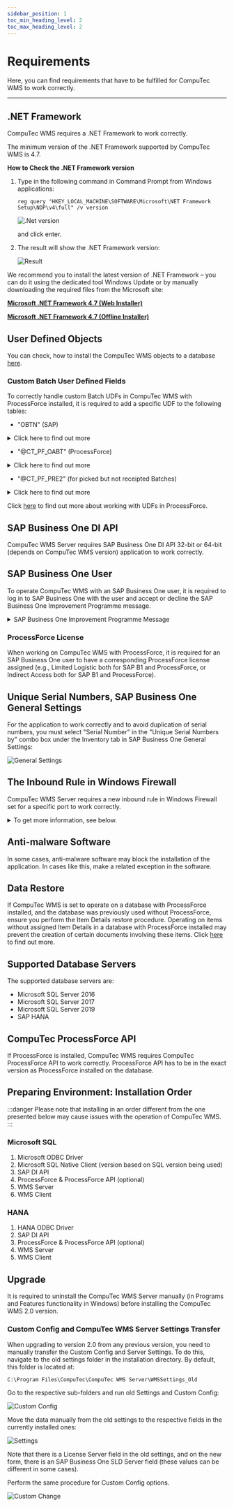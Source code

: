 ```yaml
---
sidebar_position: 1
toc_min_heading_level: 2
toc_max_heading_level: 2
---
```


# Requirements

Here, you can find requirements that have to be fulfilled for CompuTec WMS to work correctly.

---

## .NET Framework

CompuTec WMS requires a .NET Framework to work correctly.

The minimum version of the .NET Framework supported by CompuTec WMS is 4.7.

**How to Check the .NET Framework version**

1. Type in the following command in Command Prompt from Windows applications:

    `reg query "HKEY_LOCAL_MACHINE\SOFTWARE\Microsoft\NET Framework Setup\NDP\v4\full" /v version`

    ![.Net version](./media/dotnet-framework-01.png)

    and click enter.

2. The result will show the .NET Framework version:

    ![Result](./media/dotnet-framework.png)

We recommend you to install the latest version of .NET Framework – you can do it using the dedicated tool Windows Update or by manually downloading the required files from the Microsoft site:

[**Microsoft .NET Framework 4.7 (Web Installer)**](https://www.microsoft.com/en-us/download/details.aspx?id=55170)

[**Microsoft .NET Framework 4.7 (Offline Installer)**](https://www.microsoft.com/en-us/download/details.aspx?id=55167)

## User Defined Objects

You can check, how to install the CompuTec WMS objects to a database [here](./wms-server/overview.md).

### Custom Batch User Defined Fields

To correctly handle custom Batch UDFs in CompuTec WMS with ProcessForce installed, it is required to add a specific UDF to the following tables:

- "OBTN" (SAP)

<details>
<summary>Click here to find out more</summary>
<div>
![obtn](./media/prerequisites/obtn.png)
</div>
</details>

- "@CT_PF_OABT" (ProcessForce)

<details>
<summary>Click here to find out more</summary>
<div>
![obtn](./media/prerequisites/ct-pf-oabtct.png)
</div>
</details>

- "@CT_PF_PRE2" (for picked but not receipted Batches)

<details>
<summary>Click here to find out more</summary>
<div>
![obtn](./media/prerequisites/ct-pf-pre2.png)
</div>
</details>

Click [here](/docs/processforce/administrator-guide/udfs) to find out more about working with UDFs in ProcessForce.

## SAP Business One DI API

CompuTec WMS Server requires SAP Business One DI API 32-bit or 64-bit (depends on CompuTec WMS version) application to work correctly.

## SAP Business One User

To operate CompuTec WMS with an SAP Business One user, it is required to log in to SAP Business One with the user and accept or decline the SAP Business One Improvement Programme message.

<details>
<summary>SAP Business One Improvement Programme Message</summary>
<div>
![obtn](./media/prerequisites/sap-message.png)
</div>
</details>

### ProcessForce License

When working on CompuTec WMS with ProcessForce, it is required for an SAP Business One user to have a corresponding ProcessForce license assigned (e.g., Limited Logistic both for SAP B1 and ProcessForce, or Indirect Access both for SAP B1 and ProcessForce).

## Unique Serial Numbers, SAP Business One General Settings

For the application to work correctly and to avoid duplication of serial numbers, you must select "Serial Number" in the "Unique Serial Numbers by" combo box under the Inventory tab in SAP Business One General Settings:

![General Settings](./media/general-settings.png)

## The Inbound Rule in Windows Firewall

CompuTec WMS Server requires a new inbound rule in Windows Firewall set for a specific port to work correctly.

<details>
<summary>To get more information, see below.</summary>
<div>
    1. Open: Control Panel > Windows Defender Firewall:

        ![Firewall](./media/control-panel.png)

    2. Click the _Advanced settings_:

        ![Firewall - settings](./media/advanced-settings.png)
    3. Select _Inbound Rules_ and choose _New Rule..._ in the _Actions_ window - this runs _New Inbound Rule Wizard_:

        ![Inbound rule](./media/inbound-rule.png)
    4. Choose _Port_ as the rule type:

        ![Port](./media/port.png)
    5. Choose _TCP_ protocol and specify _31002_ local port:

        ![TCP](./media/protocol-port.png)
    6. Choose the _Allow the connection_ action:

        ![Allow the connection](./media/action-allow-connection.png)
    7. Choose all profiles:

        ![All Profiles](./media/profiles.png)
    8. Specify the rule name and click "Finish":

        ![CompuTec License Server](./media/computec-wms.png)
</div>
</details>

## Anti-malware Software

In some cases, anti-malware software may block the installation of the application. In cases like this, make a related exception in the software.

## Data Restore

If CompuTec WMS is set to operate on a database with ProcessForce installed, and the database was previously used without ProcessForce, ensure you perform the Item Details restore procedure. Operating on items without assigned Item Details in a database with ProcessForce installed may prevent the creation of certain documents involving these items. Click [here](./sap-business-one-settings/item-details-restore.md) to find out more.

## Supported Database Servers

The supported database servers are:

- Microsoft SQL Server 2016
- Microsoft SQL Server 2017
- Microsoft SQL Server 2019
- SAP HANA

## CompuTec ProcessForce API

If ProcessForce is installed, CompuTec WMS requires CompuTec ProcessForce API to work correctly. ProcessForce API has to be in the exact version as ProcessForce installed on the database.

## Preparing Environment: Installation Order

:::danger
    Please note that installing in an order different from the one presented below may cause issues with the operation of CompuTec WMS.
:::

### Microsoft SQL

1. Microsoft ODBC Driver
2. Microsoft SQL Native Client (version based on SQL version being used)
3. SAP DI API
4. ProcessForce & ProcessForce API (optional)
5. WMS Server
6. WMS Client

### HANA

1. HANA ODBC Driver
2. SAP DI API
3. ProcessForce & ProcessForce API (optional)
4. WMS Server
5. WMS Client

## Upgrade

It is required to uninstall the CompuTec WMS Server manually (in Programs and Features functionality in Windows) before installing the CompuTec WMS 2.0 version.

### Custom Config and CompuTec WMS Server Settings Transfer

When upgrading to version 2.0 from any previous version, you need to manually transfer the Custom Config and Server Settings. To do this, navigate to the old settings folder in the installation directory. By default, this folder is located at:

`C:\Program Files\CompuTec\CompuTec WMS Server\WMSSettings_Old`

Go to the respective sub-folders and run old Settings and Custom Config:

![Custom Config](./media/cc-run.webp)

Move the data manually from the old settings to the respective fields in the currently installed ones:

![Settings](./media/wms-settings.webp)

Note that there is a License Server field in the old settings, and on the new form, there is an SAP Business One SLD Server field (these values can be different in some cases).

Perform the same procedure for Custom Config options.

![Custom Change](./media/custom-change.webp)
